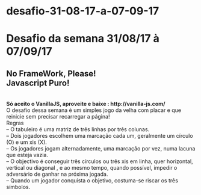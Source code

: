 # desafio-31-08-17-a-07-09-17
<h1>Desafio da semana 31/08/17 à 07/09/17</h1>
<h2>No FrameWork, Please! <br> Javascript Puro!</h2>


<br>
<strong>Só aceito o VanillaJS, aproveite e baixe : http://vanilla-js.com/</strong>

<br>
O desafio dessa semana é um simples jogo da velha com placar e que reinicie sem precisar recarregar a página!
<br>
Regras
<br>
– O tabuleiro  é uma matriz  de três linhas por três colunas.<br>
– Dois jogadores escolhem uma marcação cada um, geralmente um círculo (O) e um xis (X).<br>
– Os jogadores jogam alternadamente, uma marcação por vez, numa lacuna que esteja vazia.<br>
– O objectivo é conseguir três círculos ou três xis em linha, quer horizontal, vertical ou diagonal , e ao mesmo tempo, quando possível, impedir o adversário de ganhar na próxima jogada.<br>
– Quando um jogador conquista o objetivo, costuma-se riscar os três símbolos.<br>



